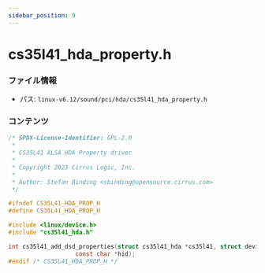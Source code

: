 ```yaml
---
sidebar_position: 9
---
```

# cs35l41_hda_property.h

### ファイル情報

- パス: `linux-v6.12/sound/pci/hda/cs35l41_hda_property.h`

### コンテンツ

```h
/* SPDX-License-Identifier: GPL-2.0
 *
 * CS35L41 ALSA HDA Property driver
 *
 * Copyright 2023 Cirrus Logic, Inc.
 *
 * Author: Stefan Binding <sbinding@opensource.cirrus.com>
 */

#ifndef CS35L41_HDA_PROP_H
#define CS35L41_HDA_PROP_H

#include <linux/device.h>
#include "cs35l41_hda.h"

int cs35l41_add_dsd_properties(struct cs35l41_hda *cs35l41, struct device *physdev, int id,
			       const char *hid);
#endif /* CS35L41_HDA_PROP_H */

```

